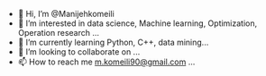 - 👋 Hi, I’m @Manijehkomeili
- 👀 I’m interested in data science, Machine learning, Optimization, Operation research ...
- 🌱 I’m currently learning Python, C++, data mining...
- 💞️ I’m looking to collaborate on ...
- 📫 How to reach me m.komeili90@gmail.com ...

<!---
Manijehkomeili/Manijehkomeili is a ✨ special ✨ repository because its `README.md` (this file) appears on your GitHub profile.
You can click the Preview link to take a look at your changes.
--->
